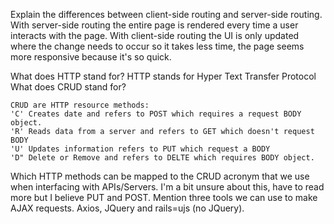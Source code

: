 
Explain the differences between client-side routing and server-side routing.
    With server-side routing the entire page is rendered every time a user interacts with the page.
    With client-side routing the UI is only updated where the change needs to occur so it takes less time, the page seems more responsive because it's so quick.

What does HTTP stand for?
    HTTP stands for Hyper Text Transfer Protocol
What does CRUD stand for?

    CRUD are HTTP resource methods:
    'C' Creates date and refers to POST which requires a request BODY object.
    'R' Reads data from a server and refers to GET which doesn't request BODY
    'U' Updates information refers to PUT which request a BODY
    'D" Delete or Remove and refers to DELTE which requires BODY object.

Which HTTP methods can be mapped to the CRUD acronym that we use when interfacing with APIs/Servers.
    I'm a bit unsure about this, have to read more but I believe PUT and POST.
Mention three tools we can use to make AJAX requests.
    Axios, JQuery and rails=ujs (no JQuery).
